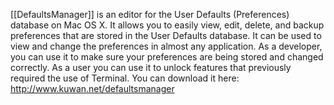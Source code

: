 

[[DefaultsManager]] is an editor for the User Defaults (Preferences) database on Mac OS X. It allows you to easily view, edit, delete, and backup preferences that are stored in the User Defaults database. It can be used to view and change the preferences in almost any application. As a developer, you can use it to make sure your preferences are being stored and changed correctly. As a user you can use it to unlock features that previously required the use of Terminal.  You can download it here:  http://www.kuwan.net/defaultsmanager
